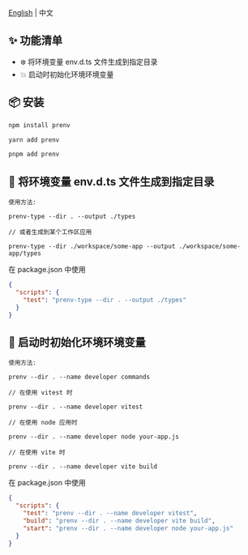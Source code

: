 [English](./README.md) | 中文

## ✨ 功能清单

- ❄️ 将环境变量 env.d.ts 文件生成到指定目录
- 💥 启动时初始化环境环境变量

## 📦 安装

```bash
npm install prenv
```

```bash
yarn add prenv
```

```bash
pnpm add prenv
```

## 💫 将环境变量 env.d.ts 文件生成到指定目录

```
使用方法:

prenv-type --dir . --output ./types

// 或者生成到某个工作区应用

prenv-type --dir ./workspace/some-app --output ./workspace/some-app/types
```

在 package.json 中使用

```json
{
  "scripts": {
    "test": "prenv-type --dir . --output ./types"
  }
}
```

## 💫 启动时初始化环境环境变量

```
使用方法: 

prenv --dir . --name developer commands

// 在使用 vitest 时

prenv --dir . --name developer vitest

// 在使用 node 应用时

prenv --dir . --name developer node your-app.js

// 在使用 vite 时

prenv --dir . --name developer vite build
```

在 package.json 中使用

```json
{
  "scripts": {
    "test": "prenv --dir . --name developer vitest",
    "build": "prenv --dir . --name developer vite build",
    "start": "prenv --dir . --name developer node your-app.js"
  }
}
```
